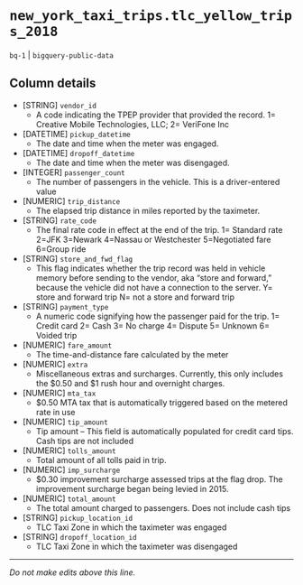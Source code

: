 # `new_york_taxi_trips.tlc_yellow_trips_2018`
`bq-1` | `bigquery-public-data`

## Column details
* [STRING]    `vendor_id`
  - A code indicating the TPEP provider that provided the record. 1= Creative Mobile Technologies, LLC; 2= VeriFone Inc
* [DATETIME]  `pickup_datetime`
  - The date and time when the meter was engaged.
* [DATETIME]  `dropoff_datetime`
  - The date and time when the meter was disengaged.
* [INTEGER]   `passenger_count`
  - The number of passengers in the vehicle. This is a driver-entered value
* [NUMERIC]   `trip_distance`
  - The elapsed trip distance in miles reported by the taximeter.
* [STRING]    `rate_code`
  - The final rate code in effect at the end of the trip. 1= Standard rate 2=JFK 3=Newark 4=Nassau or Westchester 5=Negotiated fare 6=Group ride
* [STRING]    `store_and_fwd_flag`
  - This flag indicates whether the trip record was held in vehicle memory before sending to the vendor, aka “store and forward,” because the vehicle did not have a connection to the server. Y= store and forward trip N= not a store and forward trip
* [STRING]    `payment_type`
  - A numeric code signifying how the passenger paid for the trip. 1= Credit card 2= Cash 3= No charge 4= Dispute 5= Unknown 6= Voided trip
* [NUMERIC]   `fare_amount`
  - The time-and-distance fare calculated by the meter
* [NUMERIC]   `extra`
  - Miscellaneous extras and surcharges. Currently, this only includes the $0.50 and $1 rush hour and overnight charges.
* [NUMERIC]   `mta_tax`
  - $0.50 MTA tax that is automatically triggered based on the metered rate in use
* [NUMERIC]   `tip_amount`
  - Tip amount – This field is automatically populated for credit card tips. Cash tips are not included
* [NUMERIC]   `tolls_amount`
  - Total amount of all tolls paid in trip.
* [NUMERIC]   `imp_surcharge`
  - $0.30 improvement surcharge assessed trips at the flag drop. The improvement surcharge began being levied in 2015.
* [NUMERIC]   `total_amount`
  - The total amount charged to passengers. Does not include cash tips
* [STRING]    `pickup_location_id`
  - TLC Taxi Zone in which the taximeter was engaged
* [STRING]    `dropoff_location_id`
  - TLC Taxi Zone in which the taximeter was disengaged

-------------------------------------------------------------------------------
*Do not make edits above this line.*
